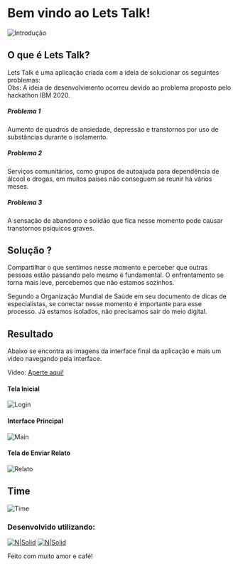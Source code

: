 # Bem vindo ao Lets Talk!
![Introdução](https://github.com/SnowLew/Lets-talk/blob/master/examples/intro2.png)

## O que é Lets Talk?
Lets Talk é uma aplicação criada com a ideia de solucionar os seguintes problemas:  
Obs: A ideia de desenvolvimento ocorreu devido ao problema proposto pelo hackathon IBM 2020.

##### Problema 1
Aumento de quadros de ansiedade,
depressão e transtornos por uso de
substâncias durante o isolamento.

##### Problema 2
Serviços comunitários, como grupos de
autoajuda para dependência de álcool e
drogas, em muitos países não conseguem se
reunir há vários meses.

##### Problema 3 
A sensação de abandono e solidão que fica
nesse momento pode causar transtornos
psíquicos graves.

## Solução ?
Compartilhar o que sentimos nesse momento
e perceber que outras pessoas estão
passando pelo mesmo é fundamental. O
enfrentamento se torna mais leve,
percebemos que não estamos sozinhos.
 
Segundo a Organização Mundial de Saúde
em seu documento de dicas de especialistas,
se conectar nesse momento é importante para
esse processo. Já estamos isolados, não
precisamos sair do meio digital.

## Resultado
Abaixo se encontra as imagens da interface final da aplicação e mais um video navegando pela interface.

Video: [Aperte aqui!](https://storage.googleapis.com/shawee-production.appspot.com/shawee/projectfiles/1af1df66-7613-4862-923b-6cb32f1d06a2.mp4)


#### Tela Inicial
![Login](https://github.com/SnowLew/Lets-talk/blob/master/examples/login.png)

#### Interface Principal
![Main](https://github.com/SnowLew/Lets-talk/blob/master/examples/main.png)


#### Tela de Enviar Relato
![Relato](https://github.com/SnowLew/Lets-talk/blob/master/examples/sendText.png)

## Time

![Time](https://github.com/SnowLew/Lets-talk/blob/master/examples/team2.png)

### Desenvolvido utilizando:
[![N|Solid](https://external-content.duckduckgo.com/iu/?u=https%3A%2F%2Fcdn2.iconfinder.com%2Fdata%2Ficons%2Fnodejs-1%2F128%2Fnodejs-128.png&f=1&nofb=1)](https://reactjs.org) [![N|Solid](https://external-content.duckduckgo.com/iu/?u=https%3A%2F%2Fvideo-react.js.org%2Fassets%2Flogo.png&f=1&nofb=1)](https://nodesource.com)

Feito com muito amor e café!
 
